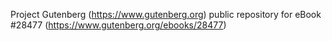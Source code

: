 Project Gutenberg (https://www.gutenberg.org) public repository for eBook #28477 (https://www.gutenberg.org/ebooks/28477)
